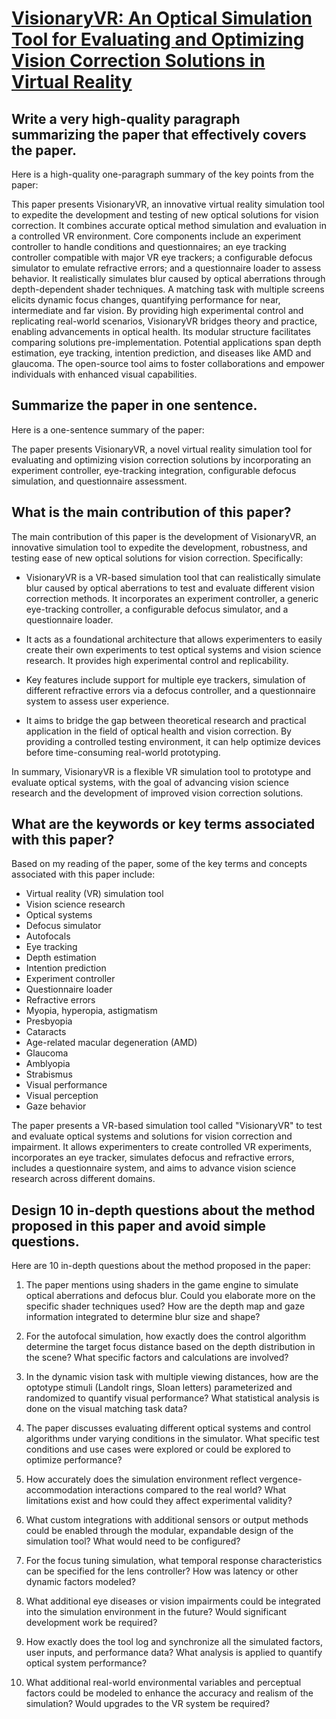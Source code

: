 # [VisionaryVR: An Optical Simulation Tool for Evaluating and Optimizing   Vision Correction Solutions in Virtual Reality](https://arxiv.org/abs/2312.00692)

## Write a very high-quality paragraph summarizing the paper that effectively covers the paper.

 Here is a high-quality one-paragraph summary of the key points from the paper:

This paper presents VisionaryVR, an innovative virtual reality simulation tool to expedite the development and testing of new optical solutions for vision correction. It combines accurate optical method simulation and evaluation in a controlled VR environment. Core components include an experiment controller to handle conditions and questionnaires; an eye tracking controller compatible with major VR eye trackers; a configurable defocus simulator to emulate refractive errors; and a questionnaire loader to assess behavior. It realistically simulates blur caused by optical aberrations through depth-dependent shader techniques. A matching task with multiple screens elicits dynamic focus changes, quantifying performance for near, intermediate and far vision. By providing high experimental control and replicating real-world scenarios, VisionaryVR bridges theory and practice, enabling advancements in optical health. Its modular structure facilitates comparing solutions pre-implementation. Potential applications span depth estimation, eye tracking, intention prediction, and diseases like AMD and glaucoma. The open-source tool aims to foster collaborations and empower individuals with enhanced visual capabilities.


## Summarize the paper in one sentence.

 Here is a one-sentence summary of the paper:

The paper presents VisionaryVR, a novel virtual reality simulation tool for evaluating and optimizing vision correction solutions by incorporating an experiment controller, eye-tracking integration, configurable defocus simulation, and questionnaire assessment.


## What is the main contribution of this paper?

 The main contribution of this paper is the development of VisionaryVR, an innovative simulation tool to expedite the development, robustness, and testing ease of new optical solutions for vision correction. Specifically:

- VisionaryVR is a VR-based simulation tool that can realistically simulate blur caused by optical aberrations to test and evaluate different vision correction methods. It incorporates an experiment controller, a generic eye-tracking controller, a configurable defocus simulator, and a questionnaire loader.

- It acts as a foundational architecture that allows experimenters to easily create their own experiments to test optical systems and vision science research. It provides high experimental control and replicability.

- Key features include support for multiple eye trackers, simulation of different refractive errors via a defocus controller, and a questionnaire system to assess user experience. 

- It aims to bridge the gap between theoretical research and practical application in the field of optical health and vision correction. By providing a controlled testing environment, it can help optimize devices before time-consuming real-world prototyping.

In summary, VisionaryVR is a flexible VR simulation tool to prototype and evaluate optical systems, with the goal of advancing vision science research and the development of improved vision correction solutions.


## What are the keywords or key terms associated with this paper?

 Based on my reading of the paper, some of the key terms and concepts associated with this paper include:

- Virtual reality (VR) simulation tool
- Vision science research 
- Optical systems
- Defocus simulator
- Autofocals
- Eye tracking
- Depth estimation
- Intention prediction
- Experiment controller
- Questionnaire loader
- Refractive errors 
- Myopia, hyperopia, astigmatism
- Presbyopia
- Cataracts
- Age-related macular degeneration (AMD)
- Glaucoma
- Amblyopia 
- Strabismus
- Visual performance
- Visual perception
- Gaze behavior

The paper presents a VR-based simulation tool called "VisionaryVR" to test and evaluate optical systems and solutions for vision correction and impairment. It allows experimenters to create controlled VR experiments, incorporates an eye tracker, simulates defocus and refractive errors, includes a questionnaire system, and aims to advance vision science research across different domains.


## Design 10 in-depth questions about the method proposed in this paper and avoid simple questions.

 Here are 10 in-depth questions about the method proposed in the paper:

1. The paper mentions using shaders in the game engine to simulate optical aberrations and defocus blur. Could you elaborate more on the specific shader techniques used? How are the depth map and gaze information integrated to determine blur size and shape?

2. For the autofocal simulation, how exactly does the control algorithm determine the target focus distance based on the depth distribution in the scene? What specific factors and calculations are involved? 

3. In the dynamic vision task with multiple viewing distances, how are the optotype stimuli (Landolt rings, Sloan letters) parameterized and randomized to quantify visual performance? What statistical analysis is done on the visual matching task data?

4. The paper discusses evaluating different optical systems and control algorithms under varying conditions in the simulator. What specific test conditions and use cases were explored or could be explored to optimize performance?

5. How accurately does the simulation environment reflect vergence-accommodation interactions compared to the real world? What limitations exist and how could they affect experimental validity?

6. What custom integrations with additional sensors or output methods could be enabled through the modular, expandable design of the simulation tool? What would need to be configured?

7. For the focus tuning simulation, what temporal response characteristics can be specified for the lens controller? How was latency or other dynamic factors modeled?  

8. What additional eye diseases or vision impairments could be integrated into the simulation environment in the future? Would significant development work be required?

9. How exactly does the tool log and synchronize all the simulated factors, user inputs, and performance data? What analysis is applied to quantify optical system performance? 

10. What additional real-world environmental variables and perceptual factors could be modeled to enhance the accuracy and realism of the simulation? Would upgrades to the VR system be required?
